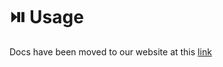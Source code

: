 # ⏯️ Usage

Docs have been moved to our website at this [link](https://tomatophp.com/en/open-source/filament-wallet)
